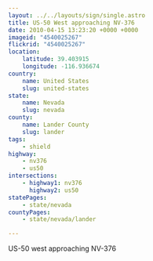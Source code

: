 ```yaml
---
layout: ../../layouts/sign/single.astro
title: US-50 West approaching NV-376
date: 2010-04-15 13:23:20 +0000 +0000
imageid: "4540025267"
flickrid: "4540025267"
location:
    latitude: 39.403915
    longitude: -116.936674
country:
    name: United States
    slug: united-states
state:
    name: Nevada
    slug: nevada
county:
    name: Lander County
    slug: lander
tags:
    - shield
highway:
    - nv376
    - us50
intersections:
    - highway1: nv376
      highway2: us50
statePages:
    - state/nevada
countyPages:
    - state/nevada/lander

---
```

US-50 west approaching NV-376